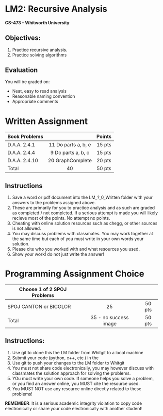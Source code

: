 # LM2: Recursive Analysis
#### CS-473 - Whitworth University

## Objectives:
1. Practice recursive analysis.
2. Practice solving algorithms

## Evaluation
You will be graded on:
- Neat, easy to read analysis
- Reasonable naming convention
- Appropriate comments

# Written Assignment

| Book Problems |                     | Points  |
| --------------|:-------------------:|:-------:|
| D.A.A. 2.4.1  | 11 Do parts a, b, e    | 15 pts  |
| D.A.A. 2.4.4  |  9 Do parts a, b, c    | 15 pts  |
| D.A.A. 2.4.10 | 20 GraphComplete       | 20 pts  |
| Total         |   40                  | 50 pts  |

## Instructions
1. Save a word or pdf document into the LM_?_0_Written folder with your answers to the problems assigned above.
2. These are primarily for you to practice analysis and as such are graded as completed / not completed. If a serious attempt is made you will likely recieve most of the points. No attempt no points. 
3. Cheating with online solution resources such as chegg, or other sources is not allowed. 
4. You may discuss problems with classmates. You may work together at the same time but each of you must write in your own words your solution. 
5. Please cite who you worked with and what resources you used.
6. Show your work! do not just write the answer! 


# Programming Assignment Choice

| Choose 1 of 2 SPOJ Problems |                   |         |
| ----------------------------|:-----------------:|:-------:|
| SPOJ CANTON or BICOLOR      | 25      | 50 pts  |
| Total                       | 35 - no success image                  | 50 pts  |

## Instructions:
1. Use git to clone this the LM folder from Whitgit to a local machine 
2. Submit your code (python, c++, etc.) in the 
3. Use git to push your changes to the LM folder to Whitgit
4. You must not share code electronically, you may however discuss with classmates the solution approach for solving the problems. 
5. YOu must write your own code. If someone helps you solve a problem, or you find an answer online, you MUST cite the resource used. 
6. You MUST NOT use any resource online directly related to these problems!

__REMEMBER__: It is a serious academic integrity violation to copy code electronically or share your code electronically with another student! 